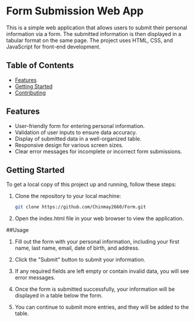 # Form Submission Web App

This is a simple web application that allows users to submit their personal information via a form. The submitted information is then displayed in a tabular format on the same page. The project uses HTML, CSS, and JavaScript for front-end development.

## Table of Contents

- [Features](#features)
- [Getting Started](#getting-started)
- [Contributing](#contributing)

## Features

- User-friendly form for entering personal information.
- Validation of user inputs to ensure data accuracy.
- Display of submitted data in a well-organized table.
- Responsive design for various screen sizes.
- Clear error messages for incomplete or incorrect form submissions.

## Getting Started

To get a local copy of this project up and running, follow these steps:

1. Clone the repository to your local machine:

   ```bash
   git clone https://github.com/Chinmay2660/Form.git

2. Open the index.html file in your web browser to view the application.

##Usage

1. Fill out the form with your personal information, including your first name, last name, email, date of birth, and address.

2. Click the "Submit" button to submit your information.

3. If any required fields are left empty or contain invalid data, you will see error messages.

4. Once the form is submitted successfully, your information will be displayed in a table below the form.

5. You can continue to submit more entries, and they will be added to the table.
